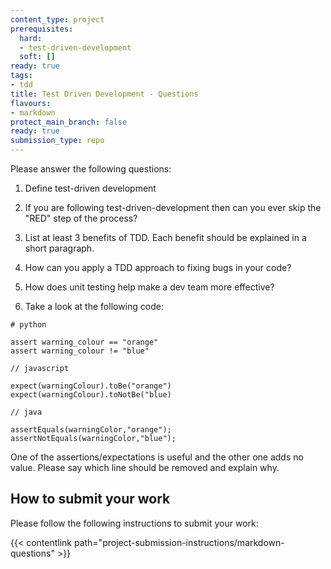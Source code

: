 ```yaml
---
content_type: project
prerequisites:
  hard:
  - test-driven-development
  soft: []
ready: true
tags:
- tdd
title: Test Driven Development - Questions
flavours:
- markdown
protect_main_branch: false
ready: true
submission_type: repo
---
```


Please answer the following questions:

1. Define test-driven development

2. If you are following test-driven-development then can you ever skip the "RED" step of the process? 

3. List at least 3 benefits of TDD. Each benefit should be explained in a short paragraph.

4. How can you apply a TDD approach to fixing bugs in your code?

5. How does unit testing help make a dev team more effective?

6. Take a look at the following code:

```
# python

assert warning_colour == "orange"
assert warning_colour != "blue"

// javascript

expect(warningColour).toBe("orange")
expect(warningColour).toNotBe("blue)

// java

assertEquals(warningColor,"orange");
assertNotEquals(warningColor,"blue");
```

One of the assertions/expectations is useful and the other one adds no value. Please say which line should be removed and explain why.

## How to submit your work

Please follow the following instructions to submit your work:

{{< contentlink path="project-submission-instructions/markdown-questions" >}}